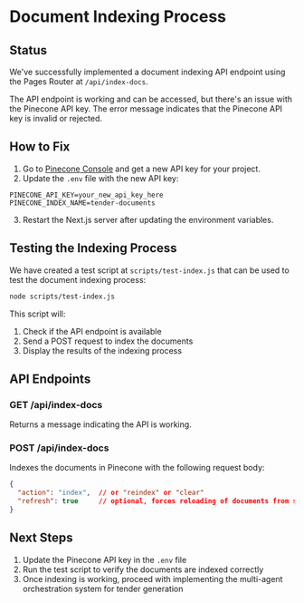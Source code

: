 # Document Indexing Process

## Status

We've successfully implemented a document indexing API endpoint using the Pages Router at `/api/index-docs`. 

The API endpoint is working and can be accessed, but there's an issue with the Pinecone API key. The error message indicates that the Pinecone API key is invalid or rejected.

## How to Fix

1. Go to [Pinecone Console](https://app.pinecone.io/) and get a new API key for your project.
2. Update the `.env` file with the new API key:

```
PINECONE_API_KEY=your_new_api_key_here
PINECONE_INDEX_NAME=tender-documents
```

3. Restart the Next.js server after updating the environment variables.

## Testing the Indexing Process

We have created a test script at `scripts/test-index.js` that can be used to test the document indexing process:

```bash
node scripts/test-index.js
```

This script will:
1. Check if the API endpoint is available
2. Send a POST request to index the documents
3. Display the results of the indexing process

## API Endpoints

### GET /api/index-docs
Returns a message indicating the API is working.

### POST /api/index-docs
Indexes the documents in Pinecone with the following request body:

```json
{
  "action": "index",  // or "reindex" or "clear"
  "refresh": true     // optional, forces reloading of documents from storage
}
```

## Next Steps

1. Update the Pinecone API key in the `.env` file
2. Run the test script to verify the documents are indexed correctly
3. Once indexing is working, proceed with implementing the multi-agent orchestration system for tender generation 